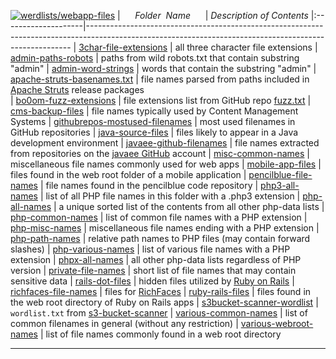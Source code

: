 [![werdlists/webapp-files](https://img.shields.io/badge/werdlists-webapp-files-purple/.svg?logo=github&style=popout&longCache=true)](# "werdlists/webapp-files")
|&nbsp;&nbsp;&nbsp;&nbsp;&nbsp;&nbsp;_Folder&nbsp;&nbsp;Name_&nbsp;&nbsp;&nbsp;&nbsp;&nbsp;&nbsp;| _Description of Contents_
|:--------------------|--------------------------------------------------------------------------------------------------------------------------------------------------------
| [3char-file-extensions](3char-file-extensions.txt) |  all three character file extensions 
| [admin-paths-robots](admin-paths-robots.txt) |  paths from wild robots.txt that contain substring "admin" 
| [admin-word-strings](admin-word-strings.txt) |  words that contain the substring "admin" 
| [apache-struts-basenames.txt](apache-struts-basenames.txt) |  file names parsed from paths included in [Apache Struts](https://struts.apache.org) release packages  
| [bo0om-fuzz-extensions](bo0om-fuzz-extensions.txt) |  file extensions list from GitHub repo [fuzz.txt](https://github.com/bo0om/fuzz.txt) 
| [cms-backup-files](cms-backup-files.txt) |  file names typically used by Content Management Systems 
| [githubrepos-mostused-filenames](githubrepos-mostused-filenames.txt) |  most used filenames in GitHub repositories 
| [java-source-files](java-source-files.txt) |  files likely to appear in a Java development environment 
| [javaee-github-filenames](javaee-github-filenames.txt) | file names extracted from repositories on the [javaee GitHub](https://github.com/javaee "Java Enterprise Edition") account
| [misc-common-names](misc-common-names.txt) |  miscellaneous file names commonly used for web apps 
| [mobile-app-files](mobile-app-files.txt) |  files found in the web root folder of a mobile application 
| [pencilblue-file-names](pencilblue-file-names.txt) |  file names found in the pencilblue code repository 
| [php3-all-names](php3-all-names.txt) |  list of all PHP file names in this folder with a .php3 extension 
| [php-all-names](php-all-names.txt) |  a unique sorted list of the contents from all other php-data lists 
| [php-common-names](php-common-names.txt) |  list of common file names with a PHP extension 
| [php-misc-names](php-misc-names.txt) |  miscellaneous file names ending with a PHP extension 
| [php-path-names](php-path-names.txt) |  relative path names to PHP files (may contain forward slashes) 
| [php-various-names](php-various-names.txt) |  list of various file names with a PHP extension 
| [phpx-all-names](phpx-all-names.txt) |  all other php-data lists regardless of PHP version 
| [private-file-names](private-file-names.txt) |  short list of file names that may contain sensitive data 
| [rails-dot-files](rails-dot-files.txt) |  hidden files utilized by [Ruby on Rails](http://rubyonrails.org) 
| [richfaces-file-names](richfaces-file-names.txt) |  files for [RichFaces](http://richfaces.jboss.org/ "JSF Component Framework") 
| [ruby-rails-files](ruby-rails-files.txt) |  files found in the web root directory of Ruby on Rails apps 
| [s3bucket-scanner-wordlist](s3bucket-scanner-wordlist.txt) | `wordlist.txt` from [s3-bucket-scanner](https://github.com/aljazceru/s3-bucket-scanner.txt "Scanner for public S3 buckets")
| [various-common-names](various-common-names.txt) |  list of common filenames in general (without any restriction) 
| [various-webroot-names](various-webroot-names.txt) |  list of file names commonly found in a web root directory 

* * *

